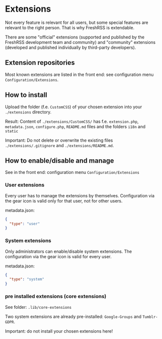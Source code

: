 # Extensions

Not every feature is relevant for all users, but some special features are relevant to the right person. That is why FreshRSS is extendable.

There are some "official" extensions (supported and published by the FreshRSS development team and community) and "community" extensions (developed and published individually by third-party developers).

## Extension repositories

Most known extensions are listed in the front end: see configuration menu `Configuration/Extensions`.

## How to install

Upload the folder (f.e. `CustomCSS`) of your chosen extension into your `./extensions` directory.

Result: Content of `./extensions/CustomCSS/` has f.e. `extension.php`, `metadata.json`, `configure.php`, `README.md` files and the folders `i18n` and `static`

Important: Do not delete or overwrite the existing files `./extensions/.gitignore` and `./extensions/README.md`.

## How to enable/disable and manage

See in the front end: configuration menu `Configuration/Extensions`

### User extensions

Every user has to manage the extensions by themselves. Configuration via the gear icon is valid only for that user, not for other users.

metadata.json:

```json
{
  "type": "user"
}
```

### System extensions

Only administrators can enable/disable system extensions. The configuration via the gear icon is valid for every user.

metadata.json:

```json
{
  "type": "system"
}
```

### pre installed extensions (core extensions)

See folder: `.lib/core-extensions`

Two system extensions are already pre-installed: `Google-Groups` and `Tumblr-GDPR`.

Important: do not install your chosen extensions here!
